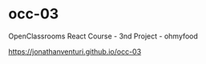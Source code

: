 # occ-03
OpenClassrooms React Course - 3nd Project - ohmyfood

https://jonathanventuri.github.io/occ-03